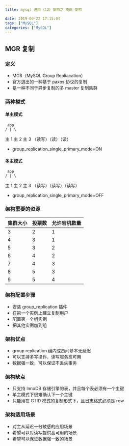 ```yaml
---
title: mysql 进阶（12）架构之 MGR 架构

date: 2019-09-22 17:15:04
tags: ["MySQL"]
categories: ["MySQL"]
---
```


## MGR 复制

### 定义

- MGR（MySQL Group Repliacation）
- 官方退出的一种基于 paxos 协议的复制
- 是一种不同于异步复制的多 master 复制集群

### 两种模式

#### 单主模式

     app
    / | \
 主 1 主 2 主 3
（读写）（读）（读）
- group_replication_single_primary_mode=ON

#### 多主模式

     app
    / | \
 主 1 主 2 主 3
（读写）（读写）（读写）
- group_replication_single_primary_mode=OFF

### 架构需要的资源

|集群大小| 投票数|允许宕机数量|
|-|-|-|
|3|2|1|
|4|3|1|
|5|3|2|
|6|4|2|
|7|4|3|
|8|5|3|
|9|5|4|

### 架构配置步骤

- 安装 group_replication 插件
- 在第一个实例上建立复制用户
- 配置第一个组实例
- 把其他实例加到组

### 架构优点

- group replication 组内成员间基本无延迟
- 可以支持多写操作，读写服务高可用
- 数据强一致，可以保证不丢失事务

### 架构缺点

- 只支持 InnoDB 存储引擎的表，并且每个表必须有一个主键
- 单主模式下很难确认下一个主键
- 只能用在 GTID 模式的复制形式下，且日志格式必须是 row

### 架构适用场景

- 对主从延迟十分敏感的应用场景
- 希望可以对读写提供高可用的场景
- 希望可以保证数据强一致的场景
